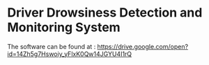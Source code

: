 # Driver Drowsiness Detection and Monitoring System
The software can be found at : https://drive.google.com/open?id=14Zh5g7Hswoiy_yFlxK0Qw14JGYU4I1rQ
